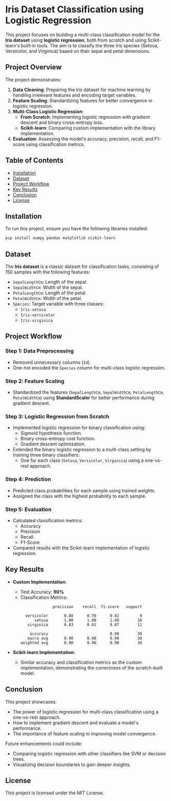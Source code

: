 # Iris Dataset Classification using Logistic Regression  
 
This project focuses on building a multi-class classification model for the **Iris dataset** using **logistic regression**, both from scratch and using Scikit-learn's built-in tools. The aim is to classify the three Iris species (Setosa, Versicolor, and Virginica) based on their sepal and petal dimensions.                     
           
## Project Overview            
   
The project demonstrates: 
1. **Data Cleaning**: Preparing the Iris dataset for machine learning by handling irrelevant features and encoding target variables.
2. **Feature Scaling**: Standardizing features for better convergence in logistic regression.
3. **Multi-Class Logistic Regression**:
   - **From Scratch**: Implementing logistic regression with gradient descent and binary cross-entropy loss.  
   - **Scikit-learn**: Comparing custom implementation with the library implementation. 
4. **Evaluation**: Assessing the model's accuracy, precision, recall, and F1-score using classification metrics. 
  
## Table of Contents   
  
- [Installation](#installation)
- [Dataset](#dataset)   
- [Project Workflow](#project-workflow)  
- [Key Results](#key-results)  
- [Conclusion](#conclusion)  
- [License](#license) 
 
## Installation

To run this project, ensure you have the following libraries installed:

```bash
pip install numpy pandas matplotlib scikit-learn
```

## Dataset

The **Iris dataset** is a classic dataset for classification tasks, consisting of 150 samples with the following features:
- `SepalLengthCm`: Length of the sepal.
- `SepalWidthCm`: Width of the sepal.
- `PetalLengthCm`: Length of the petal.
- `PetalWidthCm`: Width of the petal.
- `Species`: Target variable with three classes:
  - `Iris-setosa`
  - `Iris-versicolor`
  - `Iris-virginica`

## Project Workflow

### Step 1: Data Preprocessing
- Removed unnecessary columns (`Id`).
- One-hot encoded the `Species` column for multi-class logistic regression.

### Step 2: Feature Scaling
- Standardized the features (`SepalLengthCm`, `SepalWidthCm`, `PetalLengthCm`, `PetalWidthCm`) using **StandardScaler** for better performance during gradient descent.

### Step 3: Logistic Regression from Scratch
- Implemented logistic regression for binary classification using:
  - Sigmoid hypothesis function.
  - Binary cross-entropy cost function.
  - Gradient descent optimization.
- Extended the binary logistic regression to a multi-class setting by training three binary classifiers:
  - One for each class (`Setosa`, `Versicolor`, `Virginica`) using a one-vs-rest approach.

### Step 4: Prediction
- Predicted class probabilities for each sample using trained weights.
- Assigned the class with the highest probability to each sample.

### Step 5: Evaluation
- Calculated classification metrics:
  - Accuracy
  - Precision
  - Recall
  - F1-Score
- Compared results with the Scikit-learn implementation of logistic regression.

## Key Results

- **Custom Implementation**:
  - Test Accuracy: **90%**
  - Classification Metrics:
    ```
                  precision    recall  f1-score   support

      versicolor       0.88      0.78      0.82         9
          setosa       1.00      1.00      1.00        10
       virginica       0.83      0.91      0.87        11

        accuracy                           0.90        30
       macro avg       0.90      0.90      0.90        30
    weighted avg       0.90      0.90      0.90        30
    ```

- **Scikit-learn Implementation**:
  - Similar accuracy and classification metrics as the custom implementation, demonstrating the correctness of the scratch-built model.

## Conclusion

This project showcases:
- The power of logistic regression for multi-class classification using a one-vs-rest approach.
- How to implement gradient descent and evaluate a model's performance.
- The importance of feature scaling in improving model convergence.

Future enhancements could include:
- Comparing logistic regression with other classifiers like SVM or decision trees.
- Visualizing decision boundaries to gain deeper insights.

## License

This project is licensed under the MIT License.
